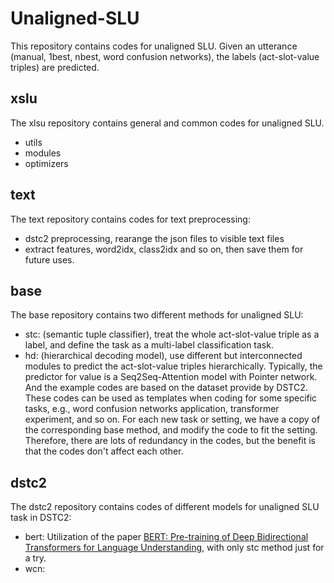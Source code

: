 # Unaligned-SLU

This repository contains codes for unaligned SLU. 
Given an utterance (manual, 1best, nbest, word confusion networks), 
the labels (act-slot-value triples) are predicted.

## xslu
The xlsu repository contains general and common codes for unaligned SLU.
* utils
* modules
* optimizers

## text
The text repository contains codes for text preprocessing:
* dstc2 preprocessing, rearange the json files to visible text files
* extract features, word2idx, class2idx and so on, then save them for future uses.

## base
The base repository contains two different methods for unaligned SLU:
* stc: (semantic tuple classifier), treat the whole act-slot-value triple as a label, 
    and define the task as a multi-label classification task.
* hd: (hierarchical decoding model), use different but interconnected modules to predict
    the act-slot-value triples hierarchically. Typically, the predictor for value is a 
    Seq2Seq-Attention model with Pointer network.
And the example codes are based on the dataset provide by DSTC2. These codes can be used as 
templates when coding for some specific tasks, e.g., word confusion networks application, 
transformer experiment, and so on. For each new task or setting, we have a copy of the 
corresponding base method, and modify the code to fit the setting. Therefore, there are lots of 
redundancy in the codes, but the benefit is that the codes don't affect each other.

## dstc2
The dstc2 repository contains codes of different models for unaligned SLU task in DSTC2:
* bert: Utilization of the paper [BERT: Pre-training of Deep Bidirectional Transformers for Language Understanding](https://arxiv.org/abs/1810.04805),
    with only stc method just for a try.
* wcn:


